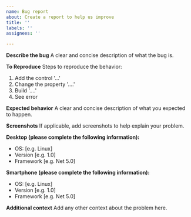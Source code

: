 ```yaml
---
name: Bug report
about: Create a report to help us improve
title: ''
labels: ''
assignees: ''

---
```


**Describe the bug**
A clear and concise description of what the bug is.

**To Reproduce**
Steps to reproduce the behavior:
1. Add the control '...'
2. Change the property '....'
3. Build '....'
4. See error

**Expected behavior**
A clear and concise description of what you expected to happen.

**Screenshots**
If applicable, add screenshots to help explain your problem.

**Desktop (please complete the following information):**
 - OS: [e.g. Linux]
 - Version [e.g. 1.0]
 - Framework [e.g. Net 5.0]

**Smartphone (please complete the following information):**
 - OS: [e.g. Linux]
 - Version [e.g. 1.0]
 - Framework [e.g. Net 5.0]

**Additional context**
Add any other context about the problem here.
